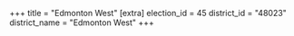 +++
title = "Edmonton West"
[extra]
election_id = 45
district_id = "48023"
district_name = "Edmonton West"
+++
